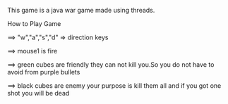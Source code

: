 This game is a java war game made using threads.

How to Play Game

==> "w","a","s","d" => direction keys

==> mouse1 is fire 

==> green cubes are friendly they can not kill you.So you do not have to avoid from purple bullets

==> black cubes are enemy your purpose is kill them all and if you got one shot you will be dead

